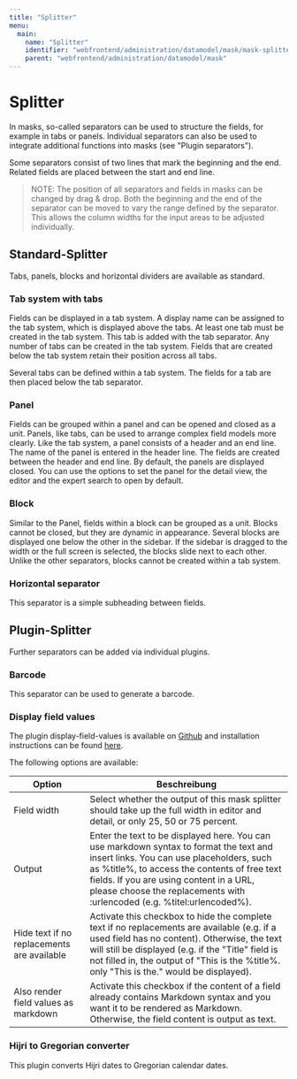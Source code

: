 ```yaml
---
title: "Splitter"
menu:
  main:
    name: "Splitter"
    identifier: "webfrontend/administration/datamodel/mask/mask-splitter"
    parent: "webfrontend/administration/datamodel/mask"
---
```

# Splitter

In masks, so-called separators can be used to structure the fields, for example in tabs or panels. Individual separators can also be used to integrate additional functions into masks (see "Plugin separators").

Some separators consist of two lines that mark the beginning and the end. Related fields are placed between the start and end line.

> NOTE: The position of all separators and fields in masks can be changed by drag & drop. Both the beginning and the end of the separator can be moved to vary the range defined by the separator. This allows the column widths for the input areas to be adjusted individually.



## Standard-Splitter

Tabs, panels, blocks and horizontal dividers are available as standard.



### Tab system with tabs

Fields can be displayed in a tab system. A display name can be assigned to the tab system, which is displayed above the tabs. At least one tab must be created in the tab system. This tab is added with the tab separator. Any number of tabs can be created in the tab system. Fields that are created below the tab system retain their position across all tabs.

Several tabs can be defined within a tab system. The fields for a tab are then placed below the tab separator.



### Panel

Fields can be grouped within a panel and can be opened and closed as a unit. Panels, like tabs, can be used to arrange complex field models more clearly. Like the tab system, a panel consists of a header and an end line. The name of the panel is entered in the header line. The fields are created between the header and end line. By default, the panels are displayed closed. You can use the options to set the panel for the detail view, the editor and the expert search to open by default.



### Block

Similar to the Panel, fields within a block can be grouped as a unit. Blocks cannot be closed, but they are dynamic in appearance. Several blocks are displayed one below the other in the sidebar. If the sidebar is dragged to the width or the full screen is selected, the blocks slide next to each other. Unlike the other separators, blocks cannot be created within a tab system.



### Horizontal separator

This separator is a simple subheading between fields.



## Plugin-Splitter

Further separators can be added via individual plugins. 



### Barcode

This separator can be used to generate a barcode.



### Display field values

The plugin display-field-values is available on [Github](https://github.com/programmfabrik/easydb-display-field-values) and installation instructions can be found [here](../../../../../../en/sysadmin/configuration/easydb-server.yml/plugins/display-field-values/). 

The following options are available:

| Option                                     | Beschreibung                                                 |
| ------------------------------------------ | ------------------------------------------------------------ |
| Field width                                | Select whether the output of this mask splitter should take up the full width in editor and detail, or only 25, 50 or 75 percent. |
| Output                                     | Enter the text to be displayed here. You can use markdown syntax to format the text and insert links. You can use placeholders, such as %title%, to access the contents of free text fields. If you are using content in a URL, please choose the replacements with :urlencoded (e.g. %titel:urlencoded%). |
| Hide text if no replacements are available | Activate this checkbox to hide the complete text if no replacements are available (e.g. if a used field has no content). Otherwise, the text will still be displayed (e.g. if the "Title" field is not filled in, the output of "This is the %title%. only "This is the." would be displayed). |
| Also render field values as markdown       | Activate this checkbox if the content of a field already contains Markdown syntax and you want it to be rendered as Markdown. Otherwise, the field content is output as text. |



### Hijri to Gregorian converter

This plugin converts Hijri dates to Gregorian calendar dates.